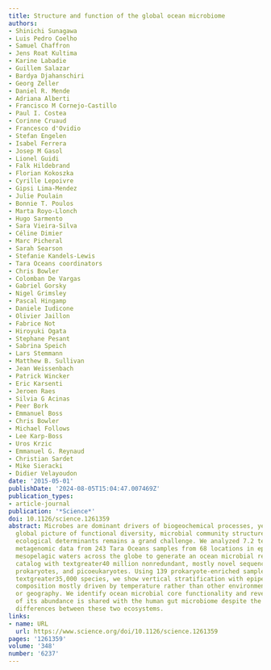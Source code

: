 ```yaml
---
title: Structure and function of the global ocean microbiome
authors:
- Shinichi Sunagawa
- Luis Pedro Coelho
- Samuel Chaffron
- Jens Roat Kultima
- Karine Labadie
- Guillem Salazar
- Bardya Djahanschiri
- Georg Zeller
- Daniel R. Mende
- Adriana Alberti
- Francisco M Cornejo-Castillo
- Paul I. Costea
- Corinne Cruaud
- Francesco d'Ovidio
- Stefan Engelen
- Isabel Ferrera
- Josep M Gasol
- Lionel Guidi
- Falk Hildebrand
- Florian Kokoszka
- Cyrille Lepoivre
- Gipsi Lima-Mendez
- Julie Poulain
- Bonnie T. Poulos
- Marta Royo-Llonch
- Hugo Sarmento
- Sara Vieira-Silva
- Céline Dimier
- Marc Picheral
- Sarah Searson
- Stefanie Kandels-Lewis
- Tara Oceans coordinators
- Chris Bowler
- Colomban De Vargas
- Gabriel Gorsky
- Nigel Grimsley
- Pascal Hingamp
- Daniele Iudicone
- Olivier Jaillon
- Fabrice Not
- Hiroyuki Ogata
- Stephane Pesant
- Sabrina Speich
- Lars Stemmann
- Matthew B. Sullivan
- Jean Weissenbach
- Patrick Wincker
- Eric Karsenti
- Jeroen Raes
- Silvia G Acinas
- Peer Bork
- Emmanuel Boss
- Chris Bowler
- Michael Follows
- Lee Karp-Boss
- Uros Krzic
- Emmanuel G. Reynaud
- Christian Sardet
- Mike Sieracki
- Didier Velayoudon
date: '2015-05-01'
publishDate: '2024-08-05T15:04:47.007469Z'
publication_types:
- article-journal
publication: '*Science*'
doi: 10.1126/science.1261359
abstract: Microbes are dominant drivers of biogeochemical processes, yet drawing a
  global picture of functional diversity, microbial community structure, and their
  ecological determinants remains a grand challenge. We analyzed 7.2 terabases of
  metagenomic data from 243 Tara Oceans samples from 68 locations in epipelagic and
  mesopelagic waters across the globe to generate an ocean microbial reference gene
  catalog with textgreater40 million nonredundant, mostly novel sequences from viruses,
  prokaryotes, and picoeukaryotes. Using 139 prokaryote-enriched samples, containing
  textgreater35,000 species, we show vertical stratification with epipelagic community
  composition mostly driven by temperature rather than other environmental factors
  or geography. We identify ocean microbial core functionality and reveal that textgreater73%
  of its abundance is shared with the human gut microbiome despite the physicochemical
  differences between these two ecosystems.
links:
- name: URL
  url: https://www.science.org/doi/10.1126/science.1261359
pages: '1261359'
volume: '348'
number: '6237'
---
```

